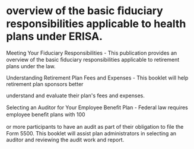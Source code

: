 # overview of the basic ﬁduciary responsibilities applicable to health plans under ERISA.

Meeting Your Fiduciary Responsibilities - This publication provides an overview of the basic ﬁduciary responsibilities applicable to retirement plans under the law.

Understanding Retirement Plan Fees and Expenses - This booklet will help retirement plan sponsors better

understand and evaluate their plan's fees and expenses.

Selecting an Auditor for Your Employee Beneﬁt Plan - Federal law requires employee beneﬁt plans with 100

or more participants to have an audit as part of their obligation to ﬁle the Form 5500. This booklet will assist plan administrators in selecting an auditor and reviewing the audit work and report.